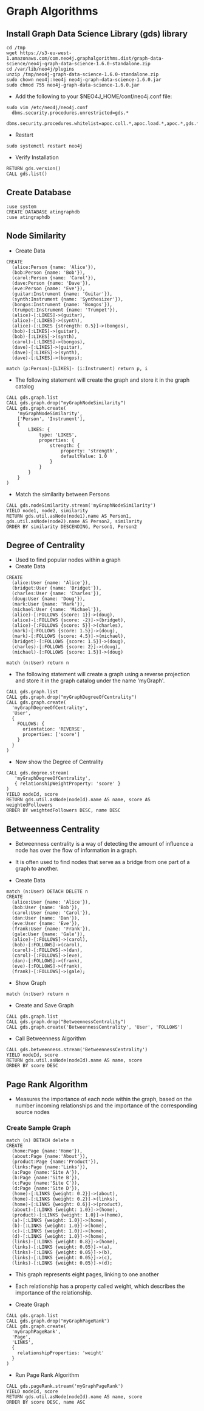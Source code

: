 # Graph Algorithms
## Install Graph Data Science Library (gds) library
```
cd /tmp
wget https://s3-eu-west-1.amazonaws.com/com.neo4j.graphalgorithms.dist/graph-data-science/neo4j-graph-data-science-1.6.0-standalone.zip
cd /var/lib/neo4j/plugins
unzip /tmp/neo4j-graph-data-science-1.6.0-standalone.zip
sudo chown neo4j:neo4j neo4j-graph-data-science-1.6.0.jar
sudo chmod 755 neo4j-graph-data-science-1.6.0.jar
```

- Add the following to your $NEO4J_HOME/conf/neo4j.conf file:

```
sudo vim /etc/neo4j/neo4j.conf
  dbms.security.procedures.unrestricted=gds.*
  dbms.security.procedures.whitelist=apoc.coll.*,apoc.load.*,apoc.*,gds.*
```
- Restart
```
sudo systemctl restart neo4j
```

- Verify Installation
```
RETURN gds.version()
CALL gds.list()
```

## Create Database
```
:use system
CREATE DATABASE atingraphdb
:use atingraphdb
```

## Node Similarity
- Create Data
```
CREATE
  (alice:Person {name: 'Alice'}),
  (bob:Person {name: 'Bob'}),
  (carol:Person {name: 'Carol'}),
  (dave:Person {name: 'Dave'}),
  (eve:Person {name: 'Eve'}),
  (guitar:Instrument {name: 'Guitar'}),
  (synth:Instrument {name: 'Synthesizer'}),
  (bongos:Instrument {name: 'Bongos'}),
  (trumpet:Instrument {name: 'Trumpet'}),
  (alice)-[:LIKES]->(guitar),
  (alice)-[:LIKES]->(synth),
  (alice)-[:LIKES {strength: 0.5}]->(bongos),
  (bob)-[:LIKES]->(guitar),
  (bob)-[:LIKES]->(synth),
  (carol)-[:LIKES]->(bongos),
  (dave)-[:LIKES]->(guitar),
  (dave)-[:LIKES]->(synth),
  (dave)-[:LIKES]->(bongos);
```

```
match (p:Person)-[LIKES]- (i:Instrument) return p, i
```

- The following statement will create the graph and store it in the graph catalog
```
CALL gds.graph.list
CALL gds.graph.drop("myGraphNodeSimilarity")
CALL gds.graph.create(
    'myGraphNodeSimilarity',
    ['Person', 'Instrument'],
    {
        LIKES: {
            type: 'LIKES',
            properties: {
                strength: {
                    property: 'strength',
                    defaultValue: 1.0
                }
            }
        }
    }
)
````

- Match the similarity between Persons
```
CALL gds.nodeSimilarity.stream('myGraphNodeSimilarity')
YIELD node1, node2, similarity
RETURN gds.util.asNode(node1).name AS Person1, gds.util.asNode(node2).name AS Person2, similarity
ORDER BY similarity DESCENDING, Person1, Person2
```


## Degree of Centrality
- Used to find popular nodes within a graph
- Create Data
```
CREATE
  (alice:User {name: 'Alice'}),
  (bridget:User {name: 'Bridget'}),
  (charles:User {name: 'Charles'}),
  (doug:User {name: 'Doug'}),
  (mark:User {name: 'Mark'}),
  (michael:User {name: 'Michael'}),
  (alice)-[:FOLLOWS {score: 1}]->(doug),
  (alice)-[:FOLLOWS {score: -2}]->(bridget),
  (alice)-[:FOLLOWS {score: 5}]->(charles),
  (mark)-[:FOLLOWS {score: 1.5}]->(doug),
  (mark)-[:FOLLOWS {score: 4.5}]->(michael),
  (bridget)-[:FOLLOWS {score: 1.5}]->(doug),
  (charles)-[:FOLLOWS {score: 2}]->(doug),
  (michael)-[:FOLLOWS {score: 1.5}]->(doug)
```

```
match (n:User) return n
```

- The following statement will create a graph using a reverse projection and store it in the graph catalog under the name 'myGraph'.
```
CALL gds.graph.list
CALL gds.graph.drop("myGraphDegreeOfCentrality")
CALL gds.graph.create(
  'myGraphDegreeOfCentrality',
  'User',
  {
    FOLLOWS: {
      orientation: 'REVERSE',
      properties: ['score']
    }
  }
)
```

- Now show the Degree of Centrality
```
CALL gds.degree.stream(
   'myGraphDegreeOfCentrality',
   { relationshipWeightProperty: 'score' }
)
YIELD nodeId, score
RETURN gds.util.asNode(nodeId).name AS name, score AS weightedFollowers
ORDER BY weightedFollowers DESC, name DESC
```


## Betweenness Centrality
- Betweenness centrality is a way of detecting the amount of influence a node has over the flow of information in a graph.
- It is often used to find nodes that serve as a bridge from one part of a graph to another.

- Create Data
```
match (n:User) DETACH DELETE n
CREATE
  (alice:User {name: 'Alice'}),
  (bob:User {name: 'Bob'}),
  (carol:User {name: 'Carol'}),
  (dan:User {name: 'Dan'}),
  (eve:User {name: 'Eve'}),
  (frank:User {name: 'Frank'}),
  (gale:User {name: 'Gale'}),
  (alice)-[:FOLLOWS]->(carol),
  (bob)-[:FOLLOWS]->(carol),
  (carol)-[:FOLLOWS]->(dan),
  (carol)-[:FOLLOWS]->(eve),
  (dan)-[:FOLLOWS]->(frank),
  (eve)-[:FOLLOWS]->(frank),
  (frank)-[:FOLLOWS]->(gale);
```

- Show Graph
```
match (n:User) return n
```

- Create and Save Graph
```
CALL gds.graph.list
CALL gds.graph.drop("BetweennessCentrality")
CALL gds.graph.create('BetweennessCentrality', 'User', 'FOLLOWS')
```

- Call Betweenness Algorithm
```
CALL gds.betweenness.stream('BetweennessCentrality')
YIELD nodeId, score
RETURN gds.util.asNode(nodeId).name AS name, score
ORDER BY score DESC
```


## Page Rank Algorithm
- Measures the importance of each node within the graph, based on the number incoming relationships and the importance of the corresponding source nodes

### Create Sample Graph
```
match (n) DETACH delete n
CREATE
  (home:Page {name:'Home'}),
  (about:Page {name:'About'}),
  (product:Page {name:'Product'}),
  (links:Page {name:'Links'}),
  (a:Page {name:'Site A'}),
  (b:Page {name:'Site B'}),
  (c:Page {name:'Site C'}),
  (d:Page {name:'Site D'}),
  (home)-[:LINKS {weight: 0.2}]->(about),
  (home)-[:LINKS {weight: 0.2}]->(links),
  (home)-[:LINKS {weight: 0.6}]->(product),
  (about)-[:LINKS {weight: 1.0}]->(home),
  (product)-[:LINKS {weight: 1.0}]->(home),
  (a)-[:LINKS {weight: 1.0}]->(home),
  (b)-[:LINKS {weight: 1.0}]->(home),
  (c)-[:LINKS {weight: 1.0}]->(home),
  (d)-[:LINKS {weight: 1.0}]->(home),
  (links)-[:LINKS {weight: 0.8}]->(home),
  (links)-[:LINKS {weight: 0.05}]->(a),
  (links)-[:LINKS {weight: 0.05}]->(b),
  (links)-[:LINKS {weight: 0.05}]->(c),
  (links)-[:LINKS {weight: 0.05}]->(d);
```

- This graph represents eight pages, linking to one another
- Each relationship has a property called weight, which describes the importance of the relationship.

- Create Graph
```
CALL gds.graph.list
CALL gds.graph.drop("myGraphPageRank")
CALL gds.graph.create(
  'myGraphPageRank',
  'Page',
  'LINKS',
  {
    relationshipProperties: 'weight'
  }
)
```

- Run Page Rank Algorithm
```
CALL gds.pageRank.stream('myGraphPageRank')
YIELD nodeId, score
RETURN gds.util.asNode(nodeId).name AS name, score
ORDER BY score DESC, name ASC
```
